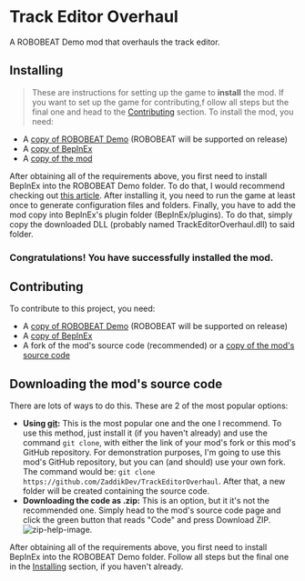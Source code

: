 # Track Editor Overhaul
A ROBOBEAT Demo mod that overhauls the track editor.

## Installing
> These are instructions for setting up the game to **install** the mod. If you want to set up the game for contributing,f ollow all steps but the final one and head to the [Contributing](#contributing) section.
To install the mod, you need:
- A [copy of ROBOBEAT Demo](https://store.steampowered.com/app/1456760/ROBOBEAT/) (ROBOBEAT will be supported on release)
- A [copy of BepInEx](https://github.com/BepInEx/BepInEx/releases)
- A [copy of the mod](https://github.com/ZaddikDev/TrackEditorOverhaul/releases)

After obtaining all of the requirements above, you first need to install BepInEx into the ROBOBEAT Demo folder. To do that, I would recommend checking out [this article](https://docs.bepinex.dev/articles/user_guide/installation/index.html).
After installing it, you need to run the game at least once to generate configuration files and folders.
Finally, you have to add the mod copy into BepInEx's plugin folder (BepInEx/plugins). To do that, simply copy the downloaded DLL (probably named TrackEditorOverhaul.dll) to said folder.

### Congratulations! You have successfully installed the mod.

## Contributing
To contribute to this project, you need:
- A [copy of ROBOBEAT Demo](https://store.steampowered.com/app/1456760/ROBOBEAT/) (ROBOBEAT will be supported on release)
- A [copy of BepInEx](https://github.com/BepInEx/BepInEx/releases)
- A fork of the mod's source code (recommended) or a [copy of the mod's source code](https://github.com/ZaddikDev/TrackEditorOverhaul)

## Downloading the mod's source code
There are lots of ways to do this. These are 2 of the most popular options:
- **Using [git](https://git-scm.com/):** This is the most popular one and the one I recommend. To use this method, just install it (if you haven't already) and use the command `git clone`, with either the link of your mod's fork or this mod's GitHub repository. For demonstration purposes, I'm going to use this mod's GitHub repository, but you can (and should) use your own fork. The command would be: `git clone https://github.com/ZaddikDev/TrackEditorOverhaul`. After that, a new folder will be created containing the source code.
- **Downloading the code as .zip:** This is an option, but it it's not the recommended one. Simply head to the mod's source code page and click the green button that reads "Code" and press Download ZIP. ![zip-help-image](https://github.com/ZaddikDev/TrackEditorOverhaul/assets/63800482/ec4f47b2-3e2e-48f1-9ba3-3c95eab6c8b0).

After obtaining all of the requirements above, you first need to install BepInEx into the ROBOBEAT Demo folder. Follow all steps but the final one in the [Installing](#installing) section, if you haven't already.
